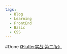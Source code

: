 ```yaml
---
tags:
  - Blog
  - Learning
  - FrontEnd
  - Basic
  - CSS
---
```

#Done 
[《Flutter实战·第二版》](https://book.flutterchina.club/chapter3/img_and_icon.html#_3-3-1-%E5%9B%BE%E7%89%87)
